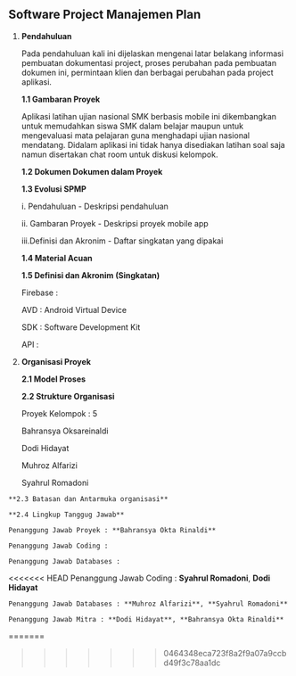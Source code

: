 ## **Software Project Manajemen Plan**

1. **Pendahuluan**

   Pada pendahuluan kali ini dijelaskan mengenai latar belakang informasi  pembuatan dokumentasi project, proses perubahan pada pembuatan dokumen ini, permintaan klien dan berbagai perubahan pada project aplikasi.

   **1.1 Gambaran Proyek**

   Aplikasi latihan ujian nasional SMK berbasis mobile ini dikembangkan untuk memudahkan siswa SMK dalam belajar maupun untuk mengevaluasi mata pelajaran guna menghadapi ujian nasional mendatang. Didalam aplikasi ini tidak hanya disediakan latihan soal saja namun disertakan chat room untuk diskusi kelompok.

   **1.2 Dokumen Dokumen dalam Proyek**

   **1.3 Evolusi SPMP**

   i.     Pendahuluan - Deskripsi pendahuluan

   ii.    Gambaran Proyek - Deskripsi proyek mobile app

   iii.Definisi dan Akronim - Daftar singkatan yang dipakai

   **1.4 Material Acuan**

   **1.5 Definisi dan Akronim \(Singkatan\)**

   Firebase :

   AVD         : Android Virtual Device

   SDK      : Software Development Kit

   API         :

2. **Organisasi Proyek**

   **2.1 Model Proses**

   **2.2 Strukture Organisasi**

   Proyek Kelompok : 5

   Bahransya Oksareinaldi

   Dodi Hidayat

   Muhroz Alfarizi

   Syahrul Romadoni

```
**2.3 Batasan dan Antarmuka organisasi**

**2.4 Lingkup Tanggug Jawab**

Penanggung Jawab Proyek : **Bahransya Okta Rinaldi**

Penanggung Jawab Coding : 

Penanggung Jawab Databases :
```


<<<<<<< HEAD
	Penanggung Jawab Coding : **Syahrul Romadoni**, **Dodi Hidayat**

	Penanggung Jawab Databases : **Muhroz Alfarizi**, **Syahrul Romadoni**

	Penanggung Jawab Mitra : **Dodi Hidayat**, **Bahransya Okta Rinaldi**
=======

>>>>>>> 0464348eca723f8a2f9a07a9ccbd49f3c78aa1dc
